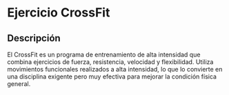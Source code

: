 # Ejercicio CrossFit

## Descripción  
El CrossFit es un programa de entrenamiento de alta intensidad que combina ejercicios de fuerza, resistencia, velocidad y flexibilidad. Utiliza movimientos funcionales realizados a alta intensidad, lo que lo convierte en una disciplina exigente pero muy efectiva para mejorar la condición física general.
